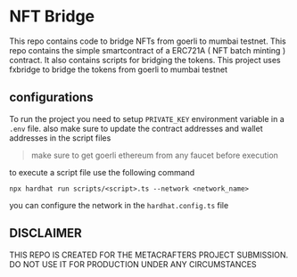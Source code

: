 # NFT Bridge

This repo contains code to bridge NFTs from goerli to mumbai testnet. This repo contains the simple smartcontract of a ERC721A ( NFT batch minting ) contract. It also contains scripts for bridging the tokens. This project uses fxbridge to bridge the tokens from goerli to mumbai testnet

## configurations

To run the project you need to setup ```PRIVATE_KEY``` environment variable in a ```.env``` file.
also make sure to update the contract addresses and wallet addresses in the script files

> make sure to get goerli ethereum from any faucet before execution

to execute a script file use the following command

```shell
npx hardhat run scripts/<script>.ts --network <network_name>
```

you can configure the network in the ```hardhat.config.ts``` file

## DISCLAIMER

THIS REPO IS CREATED FOR THE METACRAFTERS PROJECT SUBMISSION. DO NOT USE IT FOR PRODUCTION UNDER ANY CIRCUMSTANCES